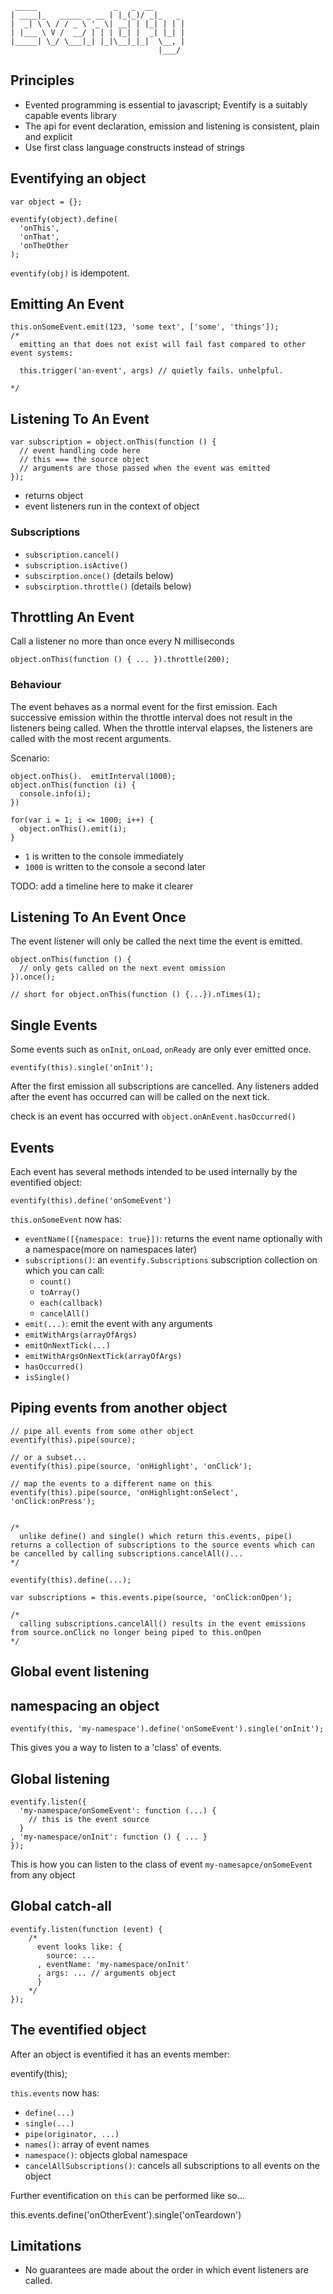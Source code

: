      _____                 _   _  __       
    | ____|_   _____ _ __ | |_(_)/ _|_   _ 
    |  _| \ \ / / _ \ '_ \| __| | |_| | | |
    | |___ \ V /  __/ | | | |_| |  _| |_| |
    |_____| \_/ \___|_| |_|\__|_|_|  \__, |
                                     |___/ 




## Principles

* Evented programming is essential to javascript; Eventify is a suitably capable events library
* The api for event declaration, emission and listening is consistent, plain and explicit
* Use first class language constructs instead of strings

## Eventifying an object

    var object = {};
    
    eventify(object).define(
      'onThis',
      'onThat',
      'onTheOther
    );

`eventify(obj)` is idempotent.


## Emitting An Event
    
    this.onSomeEvent.emit(123, 'some text', ['some', 'things']);
    /* 
      emitting an that does not exist will fail fast compared to other event systems:

      this.trigger('an-event', args) // quietly fails. unhelpful.

    */


## Listening To An Event

    
    var subscription = object.onThis(function () {
      // event handling code here
      // this === the source object
      // arguments are those passed when the event was emitted
    });

* returns object
* event listeners run in the context of object

### Subscriptions

* `subscription.cancel()`
* `subscription.isActive()`
* `subscirption.once()` (details below)
* `subscirption.throttle()` (details below)

## Throttling An Event

Call a listener no more than once every N milliseconds
        
    object.onThis(function () { ... }).throttle(200);


### Behaviour

The event behaves as a normal event for the first emission. Each successive emission within the throttle interval does not result in the listeners being called. When the throttle interval elapses, the listeners are called with the most recent arguments.

Scenario:

    object.onThis().  emitInterval(1000);
    object.onThis(function (i) {
      console.info(i);
    })
    
    for(var i = 1; i <= 1000; i++) {
      object.onThis().emit(i);
    }

* `1` is written to the console immediately
* `1000` is written to the console a second later

TODO: add a timeline here to make it clearer

## Listening To An Event __Once__

The event listener will only be called the next time the event is emitted.

    object.onThis(function () {
      // only gets called on the next event omission
    }).once();

    // short for object.onThis(function () {...}).nTimes(1);

## Single Events

Some events such as `onInit`, `onLoad`, `onReady` are only ever emitted once.

    eventify(this).single('onInit');

After the first emission all subscriptions are cancelled. Any listeners added after the event has occurred can will be called on the next tick.

check is an event has occurred with `object.onAnEvent.hasOccurred()`

## Events 

Each event has several methods intended to be used internally by the eventified object:

    eventify(this).define('onSomeEvent')

`this.onSomeEvent` now has:

* `eventName([{namespace: true}])`: returns the event name optionally with a namespace(more on namespaces later)
* `subscriptions()`: an `eventify.Subscriptions` subscription collection on which you can call:
  * `count()`
  * `toArray()`
  * `each(callback)`
  * `cancelAll()`
* `emit(...)`: emit the event with any arguments
* `emitWithArgs(arrayOfArgs)`
* `emitOnNextTick(...)`
* `emitWithArgsOnNextTick(arrayOfArgs)`
* `hasOccurred()`
* `isSingle()`

## Piping events from another object
    
    // pipe all events from some other object
    eventify(this).pipe(source);

    // or a subset...
    eventify(this).pipe(source, 'onHighlight', 'onClick');

    // map the events to a different name on this
    eventify(this).pipe(source, 'onHighlight:onSelect', 'onClick:onPress');


    /*
      unlike define() and single() which return this.events, pipe() returns a collection of subscriptions to the source events which can be cancelled by calling subscriptions.cancelAll()...
    */

    eventify(this).define(...);

    var subscriptions = this.events.pipe(source, 'onClick:onOpen');

    /*
      calling subscriptions.cancelAll() results in the event emissions from source.onClick no longer being piped to this.onOpen
    */

## Global event listening
  
## namespacing an object

    eventify(this, 'my-namespace').define('onSomeEvent').single('onInit');

This gives you a way to listen to a 'class' of events.

## Global listening

    eventify.listen({
      'my-namespace/onSomeEvent': function (...) {
        // this is the event source
      }
    , 'my-namespace/onInit': function () { ... } 
    });

This is how you can listen to the class of event `my-namesapce/onSomeEvent` from any object

## Global catch-all

    eventify.listen(function (event) {
        /*
          event looks like: {
            source: ...
          , eventName: 'my-namespace/onInit'
          , args: ... // arguments object
          }
        */
    });


## The eventified object

After an object is eventified it has an events member:

  eventify(this);

`this.events` now has:

* `define(...)`
* `single(...)`
* `pipe(originator, ...)`
* `names()`: array of event names
* `namespace()`: objects global namespace
* `cancelAllSubscriptions()`: cancels all subscriptions to all events on the object

Further eventification on `this` can be performed like so...
  
  this.events.define('onOtherEvent').single('onTeardown')
    

## Limitations

* No guarantees are made about the order in which event listeners are called.

